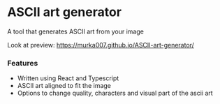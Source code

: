 # ASCII art generator

A tool that generates ASCII art from your image

Look at preview: https://murka007.github.io/ASCII-art-generator/

### Features
- Written using React and Typescript
- ASCII art aligned to fit the image
- Options to change quality, characters and visual part of the ascii art